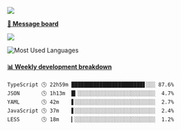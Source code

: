[![](https://count.getloli.com/get/@SmaIIstars.github.readme)](https://count.getloli.com/)


[**💬 Message board**](https://chat.getloli.com/room/@SmaIIstars.github)

[![](https://chat.getloli.com/room/@SmaIIstars.github/svg?width=600&height=100&limit=20&theme=light&fontSize=14)](https://chat.getloli.com/room/@SmaIIstars.github)


![Most Used Languages](https://github-readme-stats.vercel.app/api/top-langs/?username=SmaIIstars&theme=dark&layout=compact)

<!-- waka-box start -->
#### <a href="https://gist.github.com/e31f5e1b7a15ee54e2fc8fca68aa5e2b" target="_blank">📊 Weekly development breakdown</a>
```text
TypeScript 🕓 22h59m ███████████████████████▋░░░ 87.6%
JSON       🕓 1h13m  █▎░░░░░░░░░░░░░░░░░░░░░░░░░  4.7%
YAML       🕓 42m    ▋░░░░░░░░░░░░░░░░░░░░░░░░░░  2.7%
JavaScript 🕓 37m    ▋░░░░░░░░░░░░░░░░░░░░░░░░░░  2.4%
LESS       🕓 18m    ▎░░░░░░░░░░░░░░░░░░░░░░░░░░  1.2%
```
<!-- Powered by https://github.com/YouEclipse/waka-box-go . -->
<!-- waka-box end -->
